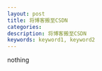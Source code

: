 ```yaml
---
layout: post
title: 将博客搬至CSDN
categories: 
description: 将博客搬至CSDN
keywords: keyword1, keyword2
---
```


nothing
